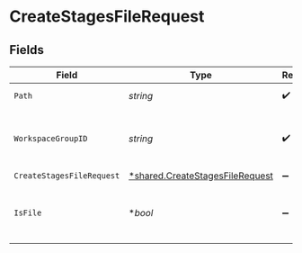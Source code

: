 # CreateStagesFileRequest


## Fields

| Field                                                                                    | Type                                                                                     | Required                                                                                 | Description                                                                              |
| ---------------------------------------------------------------------------------------- | ---------------------------------------------------------------------------------------- | ---------------------------------------------------------------------------------------- | ---------------------------------------------------------------------------------------- |
| `Path`                                                                                   | *string*                                                                                 | :heavy_check_mark:                                                                       | Path in Stages                                                                           |
| `WorkspaceGroupID`                                                                       | *string*                                                                                 | :heavy_check_mark:                                                                       | ID of the Stages-enabled workspace group                                                 |
| `CreateStagesFileRequest`                                                                | [*shared.CreateStagesFileRequest](../../../pkg/models/shared/createstagesfilerequest.md) | :heavy_minus_sign:                                                                       | N/A                                                                                      |
| `IsFile`                                                                                 | **bool*                                                                                  | :heavy_minus_sign:                                                                       | If set to `true`, forces creation of an empty file                                       |